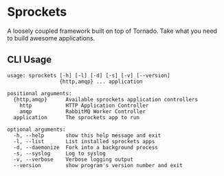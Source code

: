 Sprockets
=========
A loosely coupled framework built on top of Tornado. Take what you need to build
awesome applications.

CLI Usage
---------

    usage: sprockets [-h] [-l] [-d] [-s] [-v] [--version]
                     {http,amqp} ... application
    
    positional arguments:
      {http,amqp}      Available sprockets application controllers
        http           HTTP Application Controller
        amqp           RabbitMQ Worker Controller
      application      The sprockets app to run
    
    optional arguments:
      -h, --help       show this help message and exit
      -l, --list       List installed sprockets apps
      -d, --daemonize  Fork into a background process
      -s, --syslog     Log to syslog
      -v, --verbose    Verbose logging output
      --version        show program's version number and exit

